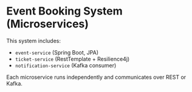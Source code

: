 # Event Booking System (Microservices)

This system includes:

- `event-service` (Spring Boot, JPA)
- `ticket-service` (RestTemplate + Resilience4j)
- `notification-service` (Kafka consumer)

Each microservice runs independently and communicates over REST or Kafka.
